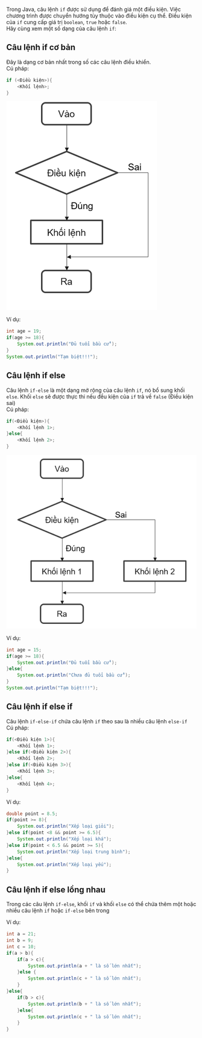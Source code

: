 Trong Java, câu lệnh `if` được sử dụng để đánh giá một điều kiện. Việc chương trình được chuyển hướng tùy thuộc vào điều kiện cụ thể. Điều kiện của `if` cung cấp giá trị `boolean`, `true` hoặc `false`.   
Hãy cùng xem một số dạng của câu lệnh `if`:  

## Câu lệnh if cơ bản  
Đây là dạng cơ bản nhất trong số các câu lệnh điều khiển.  
Cú pháp: 
```java
if (<Điều kiện>){
    <Khối lệnh>;
}
```  

![image](../image/if_else_1.png)  

Ví dụ:  
```java
int age = 19;
if(age >= 18){
    System.out.println("Đủ tuổi bầu cử");
}
System.out.println("Tạm biệt!!!");
```  

## Câu lệnh if else  
Câu lệnh `if-else` là một dạng mở rộng của câu lệnh `if`, nó bổ sung khối `else`. Khối `else` sẽ được thực thi nếu đều kiện của `if` trả về `false` (Điều kiện sai)  
Cú pháp:  
```java
if(<Điều kiện>){
    <Khối lệnh 1>;
}else{
    <Khối lệnh 2>;
}
```

![image](../image/if_else_2.png)  

Ví dụ:  
```java
int age = 15;
if(age >= 18){
    System.out.println("Đủ tuổi bầu cử");
}else{
    System.out.println("Chưa đủ tuổi bầu cử");
}
System.out.println("Tạm biệt!!!");
```  

## Câu lệnh if else if  
Câu lệnh `if-else-if` chứa câu lệnh `if` theo sau là nhiều câu lệnh `else-if`  
Cú pháp:  
```java
if(<Điều kiện 1>){
    <Khối lệnh 1>;
}else if(<Điều kiện 2>){
    <Khối lệnh 2>;  
}else if(<Điều kiện 3>){
    <Khối lệnh 3>;
}else{
    <Khối lệnh 4>;
}
```  

Ví dụ: 
```java
double point = 8.5;
if(point >= 8){
    System.out.println("Xếp loại giỏi");
}else if(point <8 && point >= 6.5){
    System.out.println("Xếp loại khá");
}else if(point < 6.5 && point >= 5){
    System.out.println("Xếp loại trung bình");
}else{
    System.out.println("Xếp loại yếu");
}
```  

## Câu lệnh if else lồng nhau  
Trong các câu lệnh `if-else`, khối `if` và khối `else` có thể chứa thêm một hoặc nhiều câu lệnh `if` hoặc `if-else` bên trong  

Ví dụ:  
```java
int a = 21;
int b = 9;
int c = 10;
if(a > b){
    if(a > c){
        System.out.println(a + " là số lớn nhất");
    }else {
        System.out.println(c + " là số lớn nhất");
    }
}else{
    if(b > c){
        System.out.println(b + " là số lớn nhất");
    }else{
        System.out.println(c + " là số lớn nhất");
    }
}
```